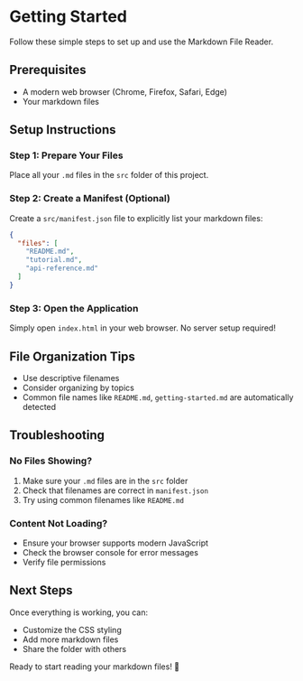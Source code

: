 # Getting Started

Follow these simple steps to set up and use the Markdown File Reader.

## Prerequisites

- A modern web browser (Chrome, Firefox, Safari, Edge)
- Your markdown files

## Setup Instructions

### Step 1: Prepare Your Files

Place all your `.md` files in the `src` folder of this project.

### Step 2: Create a Manifest (Optional)

Create a `src/manifest.json` file to explicitly list your markdown files:

```json
{
  "files": [
    "README.md",
    "tutorial.md",
    "api-reference.md"
  ]
}
```

### Step 3: Open the Application

Simply open `index.html` in your web browser. No server setup required!

## File Organization Tips

- Use descriptive filenames
- Consider organizing by topics
- Common file names like `README.md`, `getting-started.md` are automatically detected

## Troubleshooting

### No Files Showing?

1. Make sure your `.md` files are in the `src` folder
2. Check that filenames are correct in `manifest.json`
3. Try using common filenames like `README.md`

### Content Not Loading?

- Ensure your browser supports modern JavaScript
- Check the browser console for error messages
- Verify file permissions

## Next Steps

Once everything is working, you can:

- Customize the CSS styling
- Add more markdown files
- Share the folder with others

Ready to start reading your markdown files! 🚀
